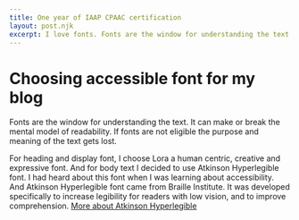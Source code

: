 ```yaml
---
title: One year of IAAP CPAAC certification
layout: post.njk
excerpt: I love fonts. Fonts are the window for understanding the text. It can make or break the mental model of readability. If fonts are not eligible the purpose and meaning of the text gets lost.
---
```


# Choosing accessible font for my blog

Fonts are the window for understanding the text. It can make or break the mental model of readability. If fonts are not eligible the purpose and meaning of the text gets lost.

For heading and display font, I choose Lora a human centric, creative and expressive font. And for body text I decided to use Atkinson Hyperlegible font. I had heard about this font when I was learning about accessibility. And Atkinson Hyperlegible font came from Braille Institute. It was developed specifically to increase legibility for readers with low vision, and to improve comprehension. [More about Atkinson Hyperlegible](https://www.brailleinstitute.org/freefont/)
